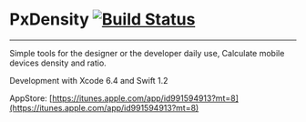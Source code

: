 # PxDensity [![Build Status](https://travis-ci.org/focuspirit/PxDensity.svg?branch=master)](https://travis-ci.org/focuspirit/PxDensity) 
---- 
Simple tools for the designer or the developer daily use,
Calculate mobile devices density and ratio.

Development with Xcode 6.4 and Swift 1.2

AppStore: [https://itunes.apple.com/app/id991594913?mt=8](https://itunes.apple.com/app/id991594913?mt=8)

